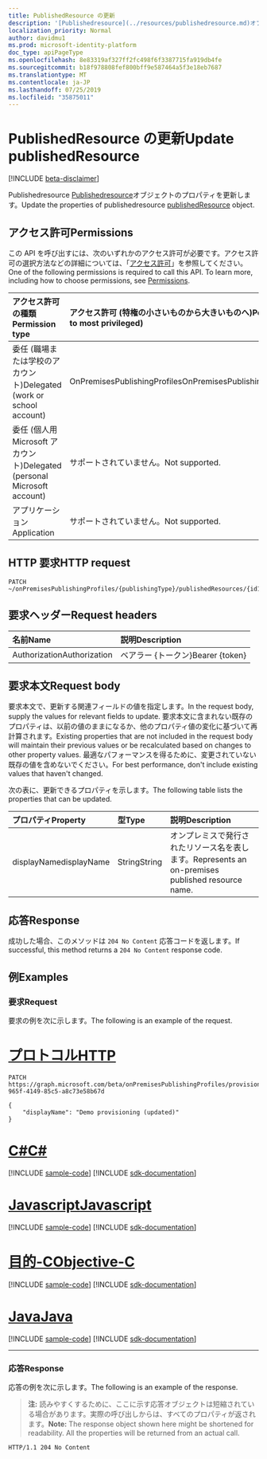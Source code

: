 ```yaml
---
title: PublishedResource の更新
description: '[Publishedresource](../resources/publishedresource.md)オブジェクトのプロパティを更新します。'
localization_priority: Normal
author: davidmu1
ms.prod: microsoft-identity-platform
doc_type: apiPageType
ms.openlocfilehash: 8e83319af327ff2fc498f6f3387715fa919db4fe
ms.sourcegitcommit: b18f978808fef800bff9e587464a5f3e18eb7687
ms.translationtype: MT
ms.contentlocale: ja-JP
ms.lasthandoff: 07/25/2019
ms.locfileid: "35875011"
---
```

# <a name="update-publishedresource"></a><span data-ttu-id="76103-103">PublishedResource の更新</span><span class="sxs-lookup"><span data-stu-id="76103-103">Update publishedResource</span></span>

[!INCLUDE [beta-disclaimer](../../includes/beta-disclaimer.md)]

<span data-ttu-id="76103-104">Publishedresource [Publishedresource](../resources/publishedresource.md)オブジェクトのプロパティを更新します。</span><span class="sxs-lookup"><span data-stu-id="76103-104">Update the properties of publishedresource  [publishedResource](../resources/publishedresource.md) object.</span></span>

## <a name="permissions"></a><span data-ttu-id="76103-105">アクセス許可</span><span class="sxs-lookup"><span data-stu-id="76103-105">Permissions</span></span>

<span data-ttu-id="76103-p101">この API を呼び出すには、次のいずれかのアクセス許可が必要です。アクセス許可の選択方法などの詳細については、「[アクセス許可](/graph/permissions-reference)」を参照してください。</span><span class="sxs-lookup"><span data-stu-id="76103-p101">One of the following permissions is required to call this API. To learn more, including how to choose permissions, see [Permissions](/graph/permissions-reference).</span></span>

| <span data-ttu-id="76103-108">アクセス許可の種類</span><span class="sxs-lookup"><span data-stu-id="76103-108">Permission type</span></span>                        | <span data-ttu-id="76103-109">アクセス許可 (特権の小さいものから大きいものへ)</span><span class="sxs-lookup"><span data-stu-id="76103-109">Permissions (from least to most privileged)</span></span> |
|:--------------------------------------|:---------------------------------------------------------|
| <span data-ttu-id="76103-110">委任 (職場または学校のアカウント)</span><span class="sxs-lookup"><span data-stu-id="76103-110">Delegated (work or school account)</span></span>     | <span data-ttu-id="76103-111">OnPremisesPublishingProfiles</span><span class="sxs-lookup"><span data-stu-id="76103-111">OnPremisesPublishingProfiles.ReadWrite.All</span></span> |
| <span data-ttu-id="76103-112">委任 (個人用 Microsoft アカウント)</span><span class="sxs-lookup"><span data-stu-id="76103-112">Delegated (personal Microsoft account)</span></span> | <span data-ttu-id="76103-113">サポートされていません。</span><span class="sxs-lookup"><span data-stu-id="76103-113">Not supported.</span></span> |
| <span data-ttu-id="76103-114">アプリケーション</span><span class="sxs-lookup"><span data-stu-id="76103-114">Application</span></span>                            | <span data-ttu-id="76103-115">サポートされていません。</span><span class="sxs-lookup"><span data-stu-id="76103-115">Not supported.</span></span> |

## <a name="http-request"></a><span data-ttu-id="76103-116">HTTP 要求</span><span class="sxs-lookup"><span data-stu-id="76103-116">HTTP request</span></span>

<!-- { "blockType": "ignored" } -->

```http
PATCH ~/onPremisesPublishingProfiles/{publishingType}/publishedResources/{id1}
```

## <a name="request-headers"></a><span data-ttu-id="76103-117">要求ヘッダー</span><span class="sxs-lookup"><span data-stu-id="76103-117">Request headers</span></span>

| <span data-ttu-id="76103-118">名前</span><span class="sxs-lookup"><span data-stu-id="76103-118">Name</span></span>       | <span data-ttu-id="76103-119">説明</span><span class="sxs-lookup"><span data-stu-id="76103-119">Description</span></span>|
|:-----------|:-----------|
| <span data-ttu-id="76103-120">Authorization</span><span class="sxs-lookup"><span data-stu-id="76103-120">Authorization</span></span> | <span data-ttu-id="76103-121">ベアラー {トークン}</span><span class="sxs-lookup"><span data-stu-id="76103-121">Bearer {token}</span></span> |

## <a name="request-body"></a><span data-ttu-id="76103-122">要求本文</span><span class="sxs-lookup"><span data-stu-id="76103-122">Request body</span></span>

<span data-ttu-id="76103-123">要求本文で、更新する関連フィールドの値を指定します。</span><span class="sxs-lookup"><span data-stu-id="76103-123">In the request body, supply the values for relevant fields to update.</span></span> <span data-ttu-id="76103-124">要求本文に含まれない既存のプロパティは、以前の値のままになるか、他のプロパティ値の変化に基づいて再計算されます。</span><span class="sxs-lookup"><span data-stu-id="76103-124">Existing properties that are not included in the request body will maintain their previous values or be recalculated based on changes to other property values.</span></span> <span data-ttu-id="76103-125">最適なパフォーマンスを得るために、変更されていない既存の値を含めないでください。</span><span class="sxs-lookup"><span data-stu-id="76103-125">For best performance, don't include existing values that haven't changed.</span></span>

<span data-ttu-id="76103-126">次の表に、更新できるプロパティを示します。</span><span class="sxs-lookup"><span data-stu-id="76103-126">The following table lists the properties that can be updated.</span></span>

| <span data-ttu-id="76103-127">プロパティ</span><span class="sxs-lookup"><span data-stu-id="76103-127">Property</span></span>     | <span data-ttu-id="76103-128">型</span><span class="sxs-lookup"><span data-stu-id="76103-128">Type</span></span>        | <span data-ttu-id="76103-129">説明</span><span class="sxs-lookup"><span data-stu-id="76103-129">Description</span></span> |
|:-------------|:------------|:------------|
|<span data-ttu-id="76103-130">displayName</span><span class="sxs-lookup"><span data-stu-id="76103-130">displayName</span></span>|<span data-ttu-id="76103-131">String</span><span class="sxs-lookup"><span data-stu-id="76103-131">String</span></span>|<span data-ttu-id="76103-132">オンプレミスで発行されたリソース名を表します。</span><span class="sxs-lookup"><span data-stu-id="76103-132">Represents an on-premises published resource name.</span></span>|

## <a name="response"></a><span data-ttu-id="76103-133">応答</span><span class="sxs-lookup"><span data-stu-id="76103-133">Response</span></span>

<span data-ttu-id="76103-134">成功した場合、このメソッドは `204 No Content` 応答コードを返します。</span><span class="sxs-lookup"><span data-stu-id="76103-134">If successful, this method returns a `204 No Content` response code.</span></span>

## <a name="examples"></a><span data-ttu-id="76103-135">例</span><span class="sxs-lookup"><span data-stu-id="76103-135">Examples</span></span>

### <a name="request"></a><span data-ttu-id="76103-136">要求</span><span class="sxs-lookup"><span data-stu-id="76103-136">Request</span></span>

<span data-ttu-id="76103-137">要求の例を次に示します。</span><span class="sxs-lookup"><span data-stu-id="76103-137">The following is an example of the request.</span></span>

# <a name="httptabhttp"></a>[<span data-ttu-id="76103-138">プロトコル</span><span class="sxs-lookup"><span data-stu-id="76103-138">HTTP</span></span>](#tab/http)
<!-- {
  "blockType": "request",
  "name": "update_publishedresource"
}-->

```http
PATCH https://graph.microsoft.com/beta/onPremisesPublishingProfiles/provisioning/publishedResources/1234b780-965f-4149-85c5-a8c73e58b67d

{
    "displayName": "Demo provisioning (updated)"
}
```
# <a name="ctabcsharp"></a>[<span data-ttu-id="76103-139">C#</span><span class="sxs-lookup"><span data-stu-id="76103-139">C#</span></span>](#tab/csharp)
[!INCLUDE [sample-code](../includes/snippets/csharp/update-publishedresource-csharp-snippets.md)]
[!INCLUDE [sdk-documentation](../includes/snippets/snippets-sdk-documentation-link.md)]

# <a name="javascripttabjavascript"></a>[<span data-ttu-id="76103-140">Javascript</span><span class="sxs-lookup"><span data-stu-id="76103-140">Javascript</span></span>](#tab/javascript)
[!INCLUDE [sample-code](../includes/snippets/javascript/update-publishedresource-javascript-snippets.md)]
[!INCLUDE [sdk-documentation](../includes/snippets/snippets-sdk-documentation-link.md)]

# <a name="objective-ctabobjc"></a>[<span data-ttu-id="76103-141">目的-C</span><span class="sxs-lookup"><span data-stu-id="76103-141">Objective-C</span></span>](#tab/objc)
[!INCLUDE [sample-code](../includes/snippets/objc/update-publishedresource-objc-snippets.md)]
[!INCLUDE [sdk-documentation](../includes/snippets/snippets-sdk-documentation-link.md)]

# <a name="javatabjava"></a>[<span data-ttu-id="76103-142">Java</span><span class="sxs-lookup"><span data-stu-id="76103-142">Java</span></span>](#tab/java)
[!INCLUDE [sample-code](../includes/snippets/java/update-publishedresource-java-snippets.md)]
[!INCLUDE [sdk-documentation](../includes/snippets/snippets-sdk-documentation-link.md)]

---


### <a name="response"></a><span data-ttu-id="76103-143">応答</span><span class="sxs-lookup"><span data-stu-id="76103-143">Response</span></span>

<span data-ttu-id="76103-144">応答の例を次に示します。</span><span class="sxs-lookup"><span data-stu-id="76103-144">The following is an example of the response.</span></span>

> <span data-ttu-id="76103-p103">**注:** 読みやすくするために、ここに示す応答オブジェクトは短縮されている場合があります。実際の呼び出しからは、すべてのプロパティが返されます。</span><span class="sxs-lookup"><span data-stu-id="76103-p103">**Note:** The response object shown here might be shortened for readability. All the properties will be returned from an actual call.</span></span>

<!-- {
  "blockType": "response",
  "truncated": true,
  "@odata.type": "microsoft.graph.publishedResource"
} -->

```http
HTTP/1.1 204 No Content
```

<!-- uuid: 16cd6b66-4b1a-43a1-adaf-3a886856ed98
2019-02-04 14:57:30 UTC -->
<!-- {
  "type": "#page.annotation",
  "description": "Update publishedresource",
  "keywords": "",
  "section": "documentation",
  "tocPath": ""
}-->
